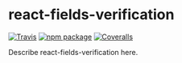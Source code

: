 # react-fields-verification

[![Travis][build-badge]][build]
[![npm package][npm-badge]][npm]
[![Coveralls][coveralls-badge]][coveralls]

Describe react-fields-verification here.

[build-badge]: https://img.shields.io/travis/suhomozgy-andrey/react-fields-verification/master.png?style=flat-square
[build]: https://travis-ci.org/suhomozgy-andrey/react-fields-verification

[npm-badge]: https://img.shields.io/npm/v/react-fields-verification.png?style=flat-square
[npm]: https://www.npmjs.org/package/react-fields-verification

[coveralls-badge]: https://img.shields.io/coveralls/user/repo/master.png?style=flat-square
[coveralls]: https://coveralls.io/github/user/repo
